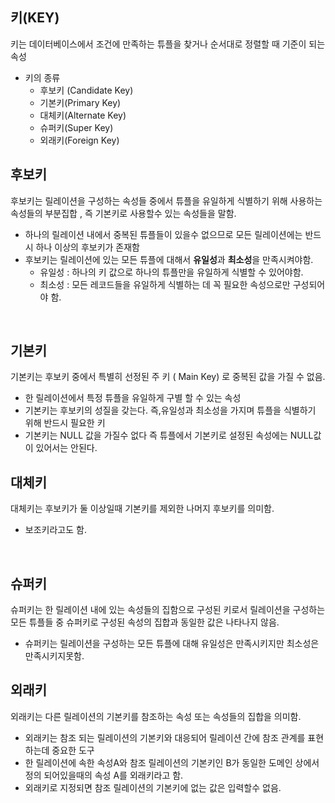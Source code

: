 ## 키(KEY)
키는 데이터베이스에서 조건에 만족하는 튜플을 찾거나 순서대로 정렬할 때 기준이 되는 속성
- 키의 종류
  - 후보키 (Candidate Key)
  - 기본키(Primary Key)
  - 대체키(Alternate Key)
  - 슈퍼키(Super Key)
  - 외래키(Foreign Key)


## 후보키
후보키는 릴레이션을 구성하는 속성들 중에서 튜플을 유일하게 식별하기 위해 사용하는 속성들의 부분집합 , 즉 기본키로 사용할수 있는 속성들을 말함.
- 하나의 릴레이션 내에서 중복된 튜플들이 있을수 없으므로 모든 릴레이션에는 반드시 하나 이상의 후보키가 존재함
- 후보키는 릴레이션에 있는 모든 튜플에 대해서 **유일성**과 **최소성**을 만족시켜야함.
  - 유일성 : 하나의 키 값으로 하나의 튜플만을 유일하게 식별할 수 있어야함.
  - 최소성 : 모든 레코드들을 유일하게 식별하는 데 꼭 필요한 속성으로만 구성되어야 함.


<br>

## 기본키
기본키는 후보키 중에서 특별히 선정된 주 키 ( Main Key) 로 중복된 값을 가질 수 없음.
- 한 릴레이션에서 특정 튜플을 유일하게 구별 할 수 있는 속성
- 기본키는 후보키의 성질을 갖는다. 즉,유일성과 최소성을 가지며 튜플을 식별하기 위해 반드시 필요한 키
- 기본키는 NULL 값을 가질수 없다 즉 튜플에서 기본키로 설정된 속성에는 NULL값이 있어서는 안된다.


## 대체키
대체키는 후보키가 둘 이상일때 기본키를 제외한 나머지 후보키를 의미함.
- 보조키라고도 함.

<br>

## 슈퍼키
슈퍼키는 한 릴레이션 내에 있는 속성들의 집함으로 구성된 키로서 릴레이션을 구성하는 모든 튜플들 중 슈퍼키로 구성된 속성의 집합과 동일한 값은 나타나지 않음.
- 슈퍼키는 릴레이션을 구성하는 모든 튜플에 대해 유일성은 만족시키지만 최소성은 만족시키지못함.


## 외래키
외래키는 다른 릴레이션의 기본키를 참조하는 속성 또는 속성들의 집합을 의미함.
- 외래키는 참조 되는 릴레이션의 기본키와 대응되어 릴레이션 간에 참조 관계를 표현하는데 중요한 도구
- 한 릴레이션에 속한 속성A와 참조 릴레이션의 기본키인 B가 동일한 도메인 상에서 정의 되어있을때의 속성 A를 외래키라고 함.
- 외래키로 지정되면 참조 릴레이션의 기본키에 없는 값은 입력할수 없음.


